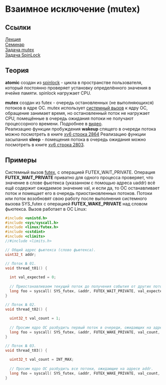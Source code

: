 # Взаимное исключение (mutex)

## Ссылки
[Лекция](https://youtu.be/fmcBo4E7qr0)  
[Семинар](https://youtu.be/QMM4GDSQya4)  
[Задача mutex](https://gitlab.com/Lipovsky/concurrency-course/-/tree/master/tasks/mutex/mutex)  
[Задача SpinLock](https://gitlab.com/Lipovsky/concurrency-course/-/tree/master/tasks/mutex/spinlock)  

## Теория

**atomic** создан из [spinlock](https://github.com/alzoi/C/blob/master/spinlock.md) - цикла в пространстве пользователя, который постоянно проверяет установку определённого значения в ячейке памяти. spinlock нагружает CPU.  

**mutex** создан из futex - очередь остановленных (не выполняющихся) потоков в ядре ОС.  mutex использует [системный вызов](https://man7.org/linux/man-pages/man2/futex.2.html) к ядру ОС, обращение занимает время, но остановленный поток не нагружает CPU, помещённые в очередь ожидания потоки не получают процессорного времени. Подробнее в [видео](https://youtu.be/xKqO04SN6C0?list=PLEJxKK7AcSEGPOCFtQTJhOElU44J_JAun&t=161).  
Реализацию функции пробуждения **wakeup** спящего в очереди потока можно посмотреть в книге [xv6 строка 2864](https://pdos.csail.mit.edu/6.828/2018/xv6/xv6-rev11.pdf)
Реализацию функции засыпания **sleep** - помещения потока в очередь ожидания можно посмотреть в книге [xv6 строка 2803](https://pdos.csail.mit.edu/6.828/2018/xv6/xv6-rev11.pdf).

## Примеры
Системный вызов [futex](https://man7.org/linux/man-pages/man2/futex.2.html), с операцией FUTEX_WAIT_PRIVATE. 
Операция **FUTEX_WAIT_PRIVATE** приватно для одного процесса проверяет, что значение в слове фьютекса (указанном с помощью адреса uaddr) всё ещё содержит ожидаемое значение val, и если да, то ОС останавливает поток и помещает его в очередь приостановленных потоков. Потоки или поток возобновят свою работу после выполнения системного вызова SYS_futex с операцией **FUTEX_WAKE_PRIVATE** над словом фьютекса.
Вызов работает в ОС Linux:  
```cpp
#include <unistd.h>
#include <sys/syscall.h>
#include <linux/futex.h>
#include <cstdint>
#include <climits>
//#include <limits.h>

// Общий адрес фьютекса (слово фьютекса).
uint32_t addr;  

// Поток № 01.
void thread_t01() {  
  
  int val_expected = 0;
  
  // Приостанавливаем текущий поток до получения события от других потоков.
  long foo = syscall( SYS_futex, &addr, FUTEX_WAIT_PRIVATE, val_expected, nullptr, nullptr, 0);
}

// Поток № 02.
void thread_t02() {  
  
  uint32_t val_count = 1;
  
  // Просим ядро ОС разбудить первый поток в очереди, ожидающих на адресе addr.
  long foo = syscall( SYS_futex, &addr, FUTEX_WAKE_PRIVATE, val_count, nullptr, nullptr, 0);
}

// Поток № 03.
void thread_t03() {  
  
  uint32_t val_count = INT_MAX;
  
  // Просим ядро ОС разбудить все потоки, ожидающие на адресе addr.
  long foo = syscall( SYS_futex, &addr, FUTEX_WAKE_PRIVATE, val_count, nullptr, nullptr, 0);
}

```

